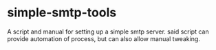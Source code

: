 # simple-smtp-tools
A script and manual for setting up a simple smtp server.
said script can provide automation of process, but can also allow manual tweaking.
